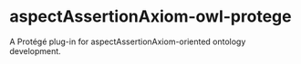 # aspectAssertionAxiom-owl-protege
A Protégé plug-in for aspectAssertionAxiom-oriented ontology development.
